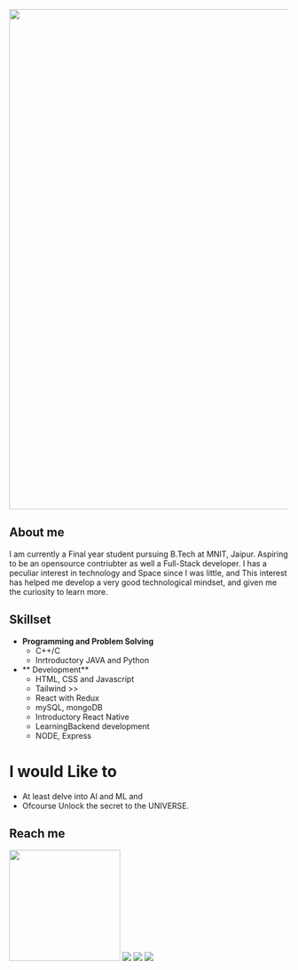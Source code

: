 <div align="center">
	<img src="https://github.com/0evashish/images/blob/main/Add%20a%20heading.png" width ="900" />
</div>

## About me
I am currently a Final year student pursuing B.Tech at MNIT, Jaipur. Aspiring to be an opensource contriubter as well a Full-Stack developer. 
I has a peculiar interest in technology and Space since I was little, and This interest has helped me develop a very good technological mindset, and given me the curiosity to learn more. 

## Skillset
- **Programming and Problem Solving**
	- C++/C
	- Inrtroductory JAVA and Python
- ** Development**
	- HTML, CSS and Javascript
	- Tailwind >>
	- React with Redux
   	- mySQL, mongoDB
	- Introductory React Native
  	- LearningBackend development
  	- NODE, Express
 
# I would Like to 
- At least delve into AI and ML and 
- Ofcourse Unlock the secret to the UNIVERSE.

## Reach me 

<a href="https://twitter.com/dexashish"><img src="https://github.com/0evashish/social-icons/blob/master/PNG/White/Twitter_white.png" width="200" height="200"></img></a>
<a href="mailto:devashishbadariya@gmail.com"><img src="https://github.com/0evashish/social-icons/blob/master/PNG/White/Gmail_white.png"></img></a>
<a href="https://www.instagram.com/dexashish"><img src="https://github.com/0evashish/social-icons/blob/master/PNG/White/Instagram_white.png"></img></a>
<a href="https://www.linkedin.com/in/dexashish"><img src="https://github.com/0evashish/social-icons/blob/master/PNG/White/LinkedIN_white.png"></img></a>

